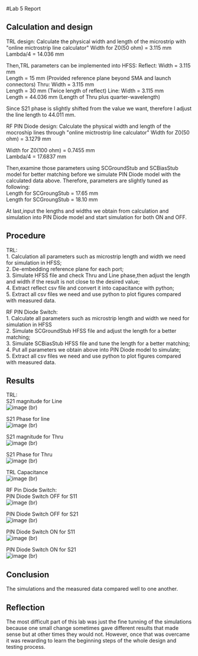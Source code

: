 #Lab 5 Report

## Calculation and design

TRL design:
Calculate the physical width and length of the microstrip with "online mictrostrip line calculator"
Width for Z0(50 ohm) = 3.115 mm <br>
Lambda/4 = 14.036 mm <br>

Then,TRL parameters can be implemented into HFSS:
Reflect: Width = 3.115 mm	
         Length = 15 mm (Provided reference plane beyond SMA and launch connectors)
Thru: Width = 3.115 mm	
      Length = 30 mm (Twice length of reflect)
Line: Width = 3.115 mm	
      Length = 44.036 mm (Length of Thru plus quarter-wavelength)

Since S21 phase is slightly shifted from the value we want, therefore I adjust the line length to 44.011 mm.

RF PIN Diode design:
Calculate the physical width and length of the mocroship lines through "online mictrostrip line calculator"
Width for Z0(50 ohm) = 3.1279 mm <br>

Width for Z0(100 ohm) = 0.7455 mm <br>
Lambda/4 = 17.6837 mm <br>

Then,examine those parameters using SCGroundStub and SCBiasStub model for better matching before we simulate PIN Diode model with the calculated data above. Therefore, parameters are slightly tuned as following:<br>
Length for SCGroungStub = 17.65 mm <br>
Length for SCGroungStub = 18.10 mm <br>

At last,input the lengths and widths we obtain from calculation and simulation into PIN Diode model and start simulation for both ON and OFF. <br>

## Procedure
TRL:<br>
	1. Calculation all parameters such as microstrip length and width  we need for simulation in HFSS; <br>
	2. De-embedding reference plane for each port; <br>
	3. Simulate HFSS file and check Thru and Line phase,then adjust the length and width if the result is not close to the desired value; <br>
	4. Extract reflect csv file and convert it into capacitance with python; <br>
	5. Extract all csv files we need and use python to plot figures compared with measured data. <br>

RF PIN Diode Switch:<br>
	1. Calculate all parameters such as microstrip length and width we need for simulation in HFSS <br>
	2. Simulate SCGroundStub HFSS file and adjust the length for a better matching; <br>
	3. Simulate SCBiasStub HFSS file and tune the length for a better matching; <br>
	4. Put all parameters we obtain above into PIN Diode model to simulate; <br>
	5. Extract all csv files we need and use python to plot figures compared with measured data. <br>

## Results 

TRL:<br>
S21 magnitude for Line<br>
![image](https://github.com/CourseReps/ECEN452-Spring2016/blob/master/Students/ZhongChen/Lab5/S21_dB_line.png) (br)

S21 Phase for line <br>
![image](https://github.com/CourseReps/ECEN452-Spring2016/blob/master/Students/ZhongChen/Lab5/S21_Phase_line.png) (br)

S21 magnitude for Thru<br>
![image](https://github.com/CourseReps/ECEN452-Spring2016/blob/master/Students/ZhongChen/Lab5/S21_dB_Thru.png) (br)

S21 Phase for Thru<br>
![image](https://github.com/CourseReps/ECEN452-Spring2016/blob/master/Students/ZhongChen/Lab5/S21_Phase_Thru.png) (br)

TRL Capacitance <br>
![image](https://github.com/CourseReps/ECEN452-Spring2016/blob/master/Students/ZhongChen/Lab5/TRL_Capacitance.png) (br)

RF Pin Diode Switch: <br>
PIN Diode Switch OFF for S11<br>
![image](https://github.com/CourseReps/ECEN452-Spring2016/blob/master/Students/ZhongChen/Lab5/PIN_Diode_OFF_S11.png) (br)

PIN Diode Switch OFF for S21<br>
![image](https://github.com/CourseReps/ECEN452-Spring2016/blob/master/Students/ZhongChen/Lab5/PIN_Diode_OFF_S21.png) (br)

PIN Diode Switch ON for S11<br>
![image](https://github.com/CourseReps/ECEN452-Spring2016/blob/master/Students/ZhongChen/Lab5/PIN_Diode_ON_S11.png) (br)

PIN Diode Switch ON for S21<br>
![image](https://github.com/CourseReps/ECEN452-Spring2016/blob/master/Students/ZhongChen/Lab5/PIN_Diode_ON_S211.png) (br)

## Conclusion
The simulations and the measured data compared well to one another.   

## Reflection
The most difficult part of this lab was just the fine tunning of the simulations because one small change sometimes gave different results that made sense but at other times they would not. However, once that was overcame it was rewarding to learn the beginning steps of the whole design and testing process.
